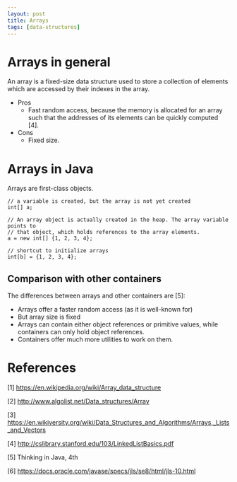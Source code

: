 ```yaml
---
layout: post
title: Arrays
tags: [data-structures]
---
```


# Arrays in general

An array is a fixed-size data structure used to store a collection of elements which are accessed by their indexes in the array.

- Pros
  - Fast random access, because the memory is allocated for an array such that the addresses of its elements can be quickly computed [4].
- Cons
  - Fixed size.

# Arrays in Java

Arrays are first-class objects.

```
// a variable is created, but the array is not yet created
int[] a;

// An array object is actually created in the heap. The array variable points to
// that object, which holds references to the array elements.
a = new int[] {1, 2, 3, 4};

// shortcut to initialize arrays
int[b] = {1, 2, 3, 4};
```

## Comparison with other containers

The differences between arrays and other containers are [5]:

- Arrays offer a faster random access (as it is well-known for)
- But array size is fixed
- Arrays can contain either object references or primitive values, while containers can only hold object references.
- Containers offer much more utilities to work on them.






# References

[1] https://en.wikipedia.org/wiki/Array_data_structure

[2] http://www.algolist.net/Data_structures/Array

[3] https://en.wikiversity.org/wiki/Data_Structures_and_Algorithms/Arrays,_Lists_and_Vectors

[4] http://cslibrary.stanford.edu/103/LinkedListBasics.pdf

[5] Thinking in Java, 4th

[6] https://docs.oracle.com/javase/specs/jls/se8/html/jls-10.html
